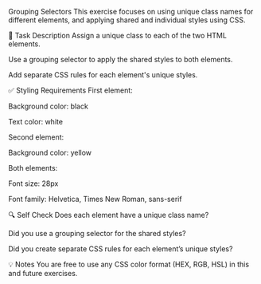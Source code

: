 Grouping Selectors
This exercise focuses on using unique class names for different elements, and applying shared and individual styles using CSS.

📝 Task Description
Assign a unique class to each of the two HTML elements.

Use a grouping selector to apply the shared styles to both elements.

Add separate CSS rules for each element's unique styles.

✅ Styling Requirements
First element:

Background color: black

Text color: white

Second element:

Background color: yellow

Both elements:

Font size: 28px

Font family: Helvetica, Times New Roman, sans-serif

🔍 Self Check
 Does each element have a unique class name?

 Did you use a grouping selector for the shared styles?

 Did you create separate CSS rules for each element’s unique styles?

💡 Notes
You are free to use any CSS color format (HEX, RGB, HSL) in this and future exercises.